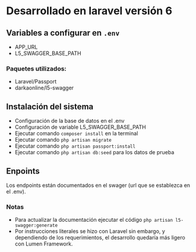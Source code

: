 # Desarrollado en laravel versión 6

## Variables a configurar en `.env`

- APP_URL
- L5_SWAGGER_BASE_PATH

### Paquetes utilizados:
 - Laravel/Passport
 - darkaonline/l5-swagger


## Instalación del sistema
- Configuración de la base de datos en el .env
- Configuración de variable L5_SWAGGER_BASE_PATH
- Ejecutar comando `composer install` en la terminal
- Ejecutar comando `php artisan migrate`
- Ejecutar comando `php artisan passport:install`
- Ejecutar comando `php artisan db:seed` para los datos de prueba

## Enpoints
Los endpoints están documentados en el swager (url que se establezca en el .env).

### Notas
- Para actualizar la documentación ejecutar el código `php artisan l5-swagger:generate`
- Por instrucciones literales se hizo con Laravel sin embargo, y dependiendo de los requerimientos, el desarrollo quedaría más ligero con Lumen Framework.